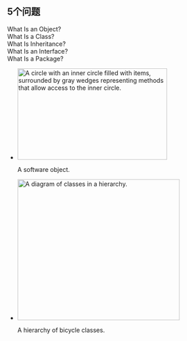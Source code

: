 <h2>5个问题</h2>
What Is an Object?<br />
What Is a Class?<br />
What Is Inheritance?<br />
What Is an Interface?<br />
What Is a Package?
<ul>
	<li>
			<img src="https://docs.oracle.com/javase/tutorial/figures/java/concepts-object.gif" width="345" height="210" align="bottom" 
				alt="A circle with an inner circle filled with items, surrounded by gray wedges representing methods that allow access to the inner circle.">
			<p></p>
			<p class="FigureCaption">A software object.</p>
	</li>
	<li>
	      <img src="https://docs.oracle.com/javase/tutorial/figures/java/concepts-bikeHierarchy.gif" width="374" height="324" align="bottom"
	      alt="A diagram of classes in a hierarchy." />
	      <p class="FigureCaption">A hierarchy of bicycle classes.</p>
	</li>
</ul>